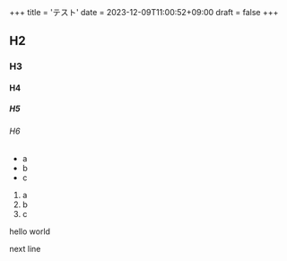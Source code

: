 +++
title = 'テスト'
date = 2023-12-09T11:00:52+09:00
draft = false
+++
## H2
### H3
#### H4
##### H5
###### H6

- a
- b
- c


1. a
2. b
3. c


hello world  

next line
